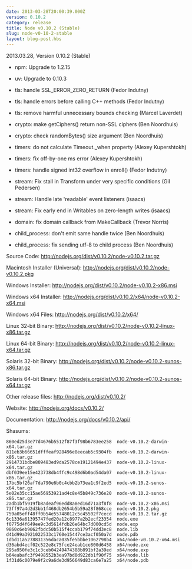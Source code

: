 ```yaml
---
date: 2013-03-28T20:00:39.000Z
version: 0.10.2
category: release
title: Node v0.10.2 (Stable)
slug: node-v0-10-2-stable
layout: blog-post.hbs
---
```


2013.03.28, Version 0.10.2 (Stable)

* npm: Upgrade to 1.2.15

* uv: Upgrade to 0.10.3

* tls: handle SSL_ERROR_ZERO_RETURN (Fedor Indutny)

* tls: handle errors before calling C++ methods (Fedor Indutny)

* tls: remove harmful unnecessary bounds checking (Marcel Laverdet)

* crypto: make getCiphers() return non-SSL ciphers (Ben Noordhuis)

* crypto: check randomBytes() size argument (Ben Noordhuis)

* timers: do not calculate Timeout._when property (Alexey Kupershtokh)

* timers: fix off-by-one ms error (Alexey Kupershtokh)

* timers: handle signed int32 overflow in enroll() (Fedor Indutny)

* stream: Fix stall in Transform under very specific conditions (Gil Pedersen)

* stream: Handle late 'readable' event listeners (isaacs)

* stream: Fix early end in Writables on zero-length writes (isaacs)

* domain: fix domain callback from MakeCallback (Trevor Norris)

* child_process: don't emit same handle twice (Ben Noordhuis)

* child_process: fix sending utf-8 to child process (Ben Noordhuis)


Source Code: http://nodejs.org/dist/v0.10.2/node-v0.10.2.tar.gz

Macintosh Installer (Universal): http://nodejs.org/dist/v0.10.2/node-v0.10.2.pkg

Windows Installer: http://nodejs.org/dist/v0.10.2/node-v0.10.2-x86.msi

Windows x64 Installer: http://nodejs.org/dist/v0.10.2/x64/node-v0.10.2-x64.msi

Windows x64 Files: http://nodejs.org/dist/v0.10.2/x64/

Linux 32-bit Binary: http://nodejs.org/dist/v0.10.2/node-v0.10.2-linux-x86.tar.gz

Linux 64-bit Binary: http://nodejs.org/dist/v0.10.2/node-v0.10.2-linux-x64.tar.gz

Solaris 32-bit Binary: http://nodejs.org/dist/v0.10.2/node-v0.10.2-sunos-x86.tar.gz

Solaris 64-bit Binary: http://nodejs.org/dist/v0.10.2/node-v0.10.2-sunos-x64.tar.gz

Other release files: http://nodejs.org/dist/v0.10.2/

Website: http://nodejs.org/docs/v0.10.2/

Documentation: http://nodejs.org/docs/v0.10.2/api/

Shasums:

```
860ed25d3e77d4676b5512f87f3f98b6783ee258  node-v0.10.2-darwin-x64.tar.gz
811eb3b66651dfffeaf928496e8eecab5c9304fb  node-v0.10.2-darwin-x86.tar.gz
2914731bdbe809483ed9da2578ce19121494e437  node-v0.10.2-linux-x64.tar.gz
dbf039ee15e423738db4ffc9c498d6b0ad54da07  node-v0.10.2-linux-x86.tar.gz
17bc5bf26af7da790e6b0c4cbb2b73ea1c9f2ed5  node-v0.10.2-sunos-x64.tar.gz
5e02e35cc15ae56953921ad4c8e45b849c736e20  node-v0.10.2-sunos-x86.tar.gz
2adb1bf5919fb8adeaf96edd8a8ed16d71a3f8f8  node-v0.10.2-x86.msi
73ff97a4d2d3bb1f468db2654b5b59a28f868cce  node-v0.10.2.pkg
759a05eff48ff0b54e55748012c5c45502f7cecd  node-v0.10.2.tar.gz
6c1336a61395747fed20a12c8977a2b2ecf23354  node.exe
f0775d4f649ee9c3d5614fdb26e64bc7d000cd5d  node.exp
9860c6eb9062fbdc50b515f4ccab179f74dd3ec8  node.lib
d41d99a3921022533c1760e15447ce3acf050a7d  node.pdb
1dbd11a5278831356daca035fe5bbbe1062798b4  x64/node-v0.10.2-x64.msi
d36abd4ecf02c522e8c75fce24eab1ce800d6458  x64/node.exe
295a950fe3c1c3ceb04249474388b891bf2a39ed  x64/node.exp
b64eabafc3f9498552b3ea97bd0d922db1f90f75  x64/node.lib
1f31d6c0079e9f2c9a6de3d956649d83ca6e7a25  x64/node.pdb
```
